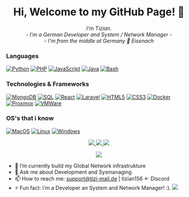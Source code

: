 
<h1 align="center">Hi, Welcome to my GitHub Page!  👋</h1>

<p align="center">
    <i>
        I'm Tizian.<br>
        - I'm a German Developer and System / Network Manager -
    <br>
        - I'm from the middle at Germany 📍 Eisenach
</i><br>

### Languages
[![Python](https://img.shields.io/badge/python-black?style=for-the-badge&logo=python)](https://github.com/Tizian-Maxime-Weigt)
[![PHP](https://img.shields.io/badge/php-black?style=for-the-badge&logo=php)](https://github.com/Tizian-Maxime-Weigt)
[![JavaScript](https://img.shields.io/badge/javascript-black?style=for-the-badge&logo=javascript)](https://github.com/Tizian-Maxime-Weigt)
[![Java](https://img.shields.io/badge/java-black?style=for-the-badge&logo=openjdk)](https://github.com/Tizian-Maxime-Weigt)
[![Bash](https://img.shields.io/badge/bash-black?style=for-the-badge&logo=gnu-bash&logoColor=white)](https://github.com/Tizian-Maxime-Weigt)

### Technologies & Frameworks
[![MongoDB](https://img.shields.io/badge/mongodb-black?style=for-the-badge&logo=mongodb)](https://github.com/Tizian-Maxime-Weigt)
[![SQL](https://img.shields.io/badge/sql-black?style=for-the-badge&logo=mysql)](https://github.com/Tizian-Maxime-Weigt)
[![React](https://img.shields.io/badge/react-black?style=for-the-badge&logo=react)](https://github.com/Tizian-Maxime-Weigt)
[![Laravel](https://img.shields.io/badge/Laravel-black?style=for-the-badge&logo=Laravel)](https://github.com/Tizian-Maxime-Weigt)
[![HTML5](https://img.shields.io/badge/html5-black?style=for-the-badge&logo=html5)](https://github.com/Tizian-Maxime-Weigt)
[![CSS3](https://img.shields.io/badge/css3-black?style=for-the-badge&logo=css3)](https://github.com/Tizian-Maxime-Weigt)
[![Docker](https://img.shields.io/badge/docker-black?style=for-the-badge&logo=docker)](https://hub.docker.com/u/TizianMaximeWeigt)
[![Proxmox](https://img.shields.io/badge/proxmox-black?style=for-the-badge&logo=proxmox)](https://github.com/Tizian-Maxime-Weigt)
[![VMWare](https://img.shields.io/badge/vmware-black?style=for-the-badge&logo=vmware)](https://github.com/Tizian-Maxime-Weigt)

### OS's that i know
[![MacOS](https://img.shields.io/badge/linux-black?style=for-the-badge&logo=Apple)](https://github.com/Tizian-Maxime-Weigt)
[![Linux](https://img.shields.io/badge/linux-black?style=for-the-badge&logo=Linux)](https://github.com/Tizian-Maxime-Weigt)
[![Windows](https://img.shields.io/badge/Windows-black?style=for-the-badge&logo=Windows)](https://github.com/Tizian-Maxime-Weigt)
<p align="center">
  <a href="https://github.com/Tizian-Maxime-Weigt">
    <img src="http://github-profile-summary-cards.vercel.app/api/cards/profile-details?username=Tizian-Maxime-Weigt&theme=2077" />
  </a>
  <a href="https://github.com/Tizian-Maxime-Weigt">
    <img src="http://github-profile-summary-cards.vercel.app/api/cards/repos-per-language?username=Tizian-Maxime-Weigt&theme=2077" />
  </a>
  <a href="https://github.com/Tizian-Maxime-Weigt">
    <img src="http://github-profile-summary-cards.vercel.app/api/cards/stats?username=Tizian-Maxime-Weigt&theme=2077" />
  </a>
</p>
<p align="center">
  <a href="https://github.com/Tizian-Maxime-Weigt">
    <img src="https://komarev.com/ghpvc/?username=Tizian-Maxime-Weigt&color=green&style=flat" />
  </a>
</p>

- 🌱 I’m currently build my Global Network infrastrukture
- 💬 Ask me about Development and Sysmanaging
- 📫 How to reach me: support@tizi-mail.de | tizian156 <- Discord
- ⚡ Fun fact: i'm a Developer an System and Network Manager! :).
![](https://hit.yhype.me/github/profile?user_id=108728667)
